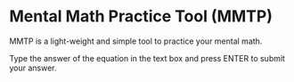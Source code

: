 ﻿# Mental Math Practice Tool (MMTP)
 MMTP is a light-weight and simple tool to practice your mental math. 

Type the answer of the equation in the text box and press ENTER to submit your answer.
